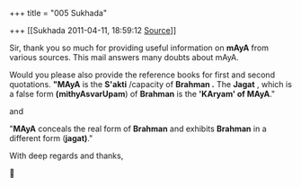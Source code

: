 +++
title = "005 Sukhada"

+++
[[Sukhada	2011-04-11, 18:59:12 [Source](https://groups.google.com/g/bvparishat/c/1yrRhwhNaFk)]]



Sir, thank you so much for providing useful information on **mAyA** from various sources. This mail answers many doubts about mAyA.  
  
Would you please also provide the reference books for first and second quotations.  **"MAyA** is the **S'akti** /capacity of **Brahman .** The **Jagat** , which is a false form **(mithyAsvarUpam**) of **Brahman** is the **'KAryam' of MAyA**."  
  
 and

  
  
"**MAyA** conceals the real form of **Brahman** and exhibits **Brahman** in a different form (**jagat)**."  
  

With deep regards and thanks,



